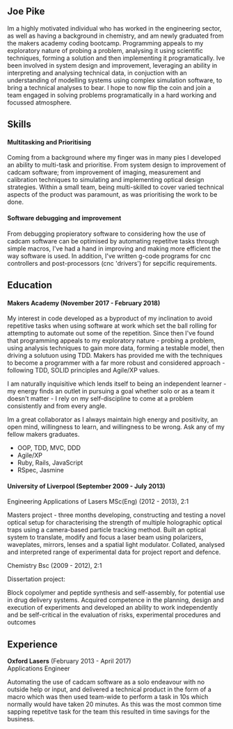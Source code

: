 ## Joe Pike

Im a highly motivated individual who has worked in the engineering sector, as well as having a background in chemistry, and am newly graduated from the makers academy coding bootcamp. Programming appeals to my exploratory nature of probing a problem, analysing it using scientific techniques, forming a solution and then implementing it programatically. Ive been involved in system design and improvement,  leveraging an ability in interpreting and analysing technical data, in conjuction with an understanding of modelling systems using complex simulation software, to bring a technical analyses to bear. I hope to now flip the coin and join a team engaged in solving problems programatically in a hard working and focussed atmosphere.

## Skills

#### Multitasking and Prioritising

Coming from a background where my finger was in many pies I developed an ability to multi-task and prioritise. From system design to improvement of cadcam software; from improvement of imaging, measurement and calibration techniques to simulating and implementing optical design strategies. Within a small team, being multi-skilled to cover varied technical aspects of the product was paramount, as was prioritising the work to be done.

#### Software debugging and improvement

From debugging propieratory software to considering how the use of cadcam software can be optimised by automating repetitve tasks through simple macros, I've had a hand in improving and making more efficient the way software is used. In addition, I've written g-code programs for cnc controllers and post-processors (cnc 'drivers') for sepcific requirements.

## Education

#### Makers Academy (November 2017 - February 2018)

My interest in code developed as a byproduct of my inclination to avoid repetitive tasks when using software at work which set the ball rolling for attempting to automate out some of the repetition.  Since then I've found that programming appeals to my exploratory nature - probing a problem, using analysis techniques to gain more data, forming a testable model, then driving a solutuon using TDD. Makers has provided me with the techniques to become a programmer with a far more robust and considered approach - following TDD, SOLID principles and Agile/XP values.

I am naturally inquisitive which lends itself to being an independent learner - my energy finds an outlet in pursuing a goal whether solo or as a team it doesn't matter - I rely on my self-discipline to come at a problem consistently and from every angle. 

Im a great collaborator as I always maintain high energy and positivity, an open mind, willingness to learn, and willingness to be wrong. Ask any of my fellow makers graduates.

- OOP, TDD, MVC, DDD
- Agile/XP
- Ruby, Rails, JavaScript
- RSpec, Jasmine

#### University of Liverpool (September 2009 - July 2013)

Engineering Applications of Lasers MSc(Eng) (2012 - 2013), 2:1

Masters project - three months developing, constructing and testing a novel optical setup for characterising the strength of multiple holographic optical traps using a camera-based particle tracking method. Built an optical system to translate, modify and focus a laser beam using polarizers, waveplates, mirrors, lenses and a spatial light modulator. Collated, analysed and interpreted range of experimental data for project report and defence.


Chemistry Bsc (2009 - 2012), 2:1

Dissertation project:

Block copolymer and peptide synthesis and self-assembly, for potential use in drug delivery systems. Acquired competence in the planning, design and execution of experiments and developed an ability to work independently and be self-critical in the evaluation of risks, experimental procedures and outcomes


## Experience

**Oxford Lasers** (February 2013 - April 2017)    
Applications Engineer  

Automating the use of cadcam software as a solo endeavour with no outside help or input, and delivered a technical product in the form of a macro which was then used team-wide to perform a task in 10s which normally would have taken 20 minutes. As this was the most common time sapping repetitve task for the team this resulted in time savings for the business.
  
